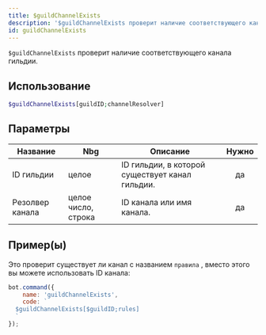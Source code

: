 ```yaml
---
title: $guildChannelExists
description: '$guildChannelExists проверит наличие соответствующего канала гильдии.'
id: guildChannelExists
---
```


`$guildChannelExists` проверит наличие соответствующего канала гильдии.

## Использование

```php
$guildChannelExists[guildID;channelResolver]
```

## Параметры

| Название        | Nbg                 | Описание                                        | Нужно |
| --------------- | ------------------- | ----------------------------------------------- |:-----:|
| ID гильдии      | целое               | ID гильдии, в которой существует канал гильдии. |  да   |
| Резолвер канала | целое число, строка | ID канала или имя канала.                       |  да   |

## Пример(ы)

Это проверит существует ли канал с названием `правила` , вместо этого вы можете использовать ID канала:

```javascript
bot.command({
    name: 'guildChannelExists',
    code: `
  $guildChannelExists[$guildID;rules]
  `
});
```
